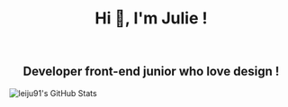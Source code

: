 <h1 align="center">Hi 👋, I'm Julie !</h1>
<br>
<h2 align="center"> Developer front-end junior who love design !</h2>

<img align="center" alt="leiju91's GitHub Stats" src="https://github-readme-stats.codestackr.vercel.app/api?username=leiju91&show_icons=true&hide_border=true" />

